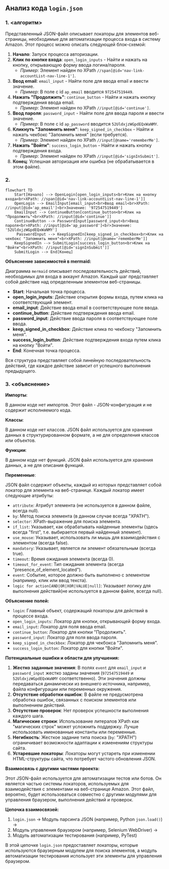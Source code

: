 ## Анализ кода `login.json`

### 1. <алгоритм>

Представленный JSON-файл описывает локаторы для элементов веб-страницы, необходимые для автоматизации процесса входа в систему Amazon. Этот процесс можно описать следующей блок-схемой:

1.  **Начало**: Запуск процесса авторизации.
2.  **Клик по кнопке входа**: `open_login_inputs` - Найти и нажать на кнопку, открывающую форму ввода логина/пароля.
    *   *Пример*: Элемент найден по XPath `//span[@id='nav-link-accountList-nav-line-1']`.
3.  **Ввод email**: `email_input` - Найти поле для ввода email и ввести значение.
    *   *Пример*: В поле с id `ap_email` вводится `972547519449`.
4.  **Нажать "Продолжить"**: `continue_button` - Найти и нажать кнопку подтверждения ввода email.
    *   *Пример*: Элемент найден по XPath `//input[@id='continue']`.
5.  **Ввод пароля**: `password_input` - Найти поле для ввода пароля и ввести значение.
    *   *Пример*: В поле с id `ap_password` вводится `52UldxjzWGpdEQxWaNMY`.
6.  **Кликнуть "Запомнить меня"**: `keep_signed_in_checkbox` - Найти и нажать чекбокс "Запомнить меня" (если требуется).
    *   *Пример*: Элемент найден по XPath `//input[@name='rememberMe']`.
7.  **Нажать "Войти"**: `success_login_button` - Найти и нажать кнопку подтверждения входа.
    *   *Пример*: Элемент найден по XPath `//input[@id='signInSubmit']`.
8.  **Конец**: Успешная авторизация или ошибка (не обрабатывается в этом файле).

### 2. <mermaid>

```mermaid
flowchart TD
    Start[Начало] --> OpenLogin[open_login_inputs<br>Клик на кнопку входа<br>XPath: //span[@id='nav-link-accountList-nav-line-1']]
    OpenLogin --> EmailInput[email_input<br>Ввод email<br>XPath: //input[@id='ap_email']<br>Значение: '972547519449']
    EmailInput --> ContinueButton[continue_button<br>Клик на "Продолжить"<br>XPath: //input[@id='continue']]
    ContinueButton --> PasswordInput[password_input<br>Ввод пароля<br>XPath: //input[@id='ap_password']<br>Значение: '52UldxjzWGpdEQxWaNMY']
     PasswordInput --> KeepSignedIn[keep_signed_in_checkbox<br>Клик на чекбокс "Запомнить меня"<br>XPath: //input[@name='rememberMe']]
    KeepSignedIn --> SubmitLogin[success_login_button<br>Клик на "Войти"<br>XPath: //input[@id='signInSubmit']]
    SubmitLogin --> End[Конец]
```

**Объяснение зависимостей в mermaid:**

Диаграмма `mermaid` описывает последовательность действий, необходимых для входа в аккаунт Amazon. Каждый шаг представляет собой действие над определенным элементом веб-страницы.

*   **Start**: Начальная точка процесса.
*   **open_login_inputs**: Действие открытия формы входа, путем клика на соответствующий элемент.
*   **email_input**: Действие ввода email в соответствующее поле ввода.
*   **continue_button**: Действие подтверждения ввода email.
*    **password_input**: Действие ввода пароля в соответствующее поле ввода.
*   **keep_signed_in_checkbox**: Действие клика по чекбоксу "Запомнить меня".
*   **success_login_button**: Действие подтверждения входа путем клика на кнопку "Войти".
*   **End**: Конечная точка процесса.

Вся структура представляет собой линейную последовательность действий, где каждое действие зависит от успешного выполнения предыдущего.

### 3. <объяснение>

**Импорты**:

В данном коде нет импортов. Этот файл - JSON-конфигурация и не содержит исполняемого кода.

**Классы**:

В данном коде нет классов. JSON файл используется для хранения данных в структурированном формате, а не для определения классов или объектов.

**Функции**:

В данном коде нет функций. JSON файл используется для хранения данных, а не для описания функций.

**Переменные**:

JSON файл содержит объекты, каждый из которых представляет собой локатор для элемента на веб-странице. Каждый локатор имеет следующие атрибуты:

*   `attribute`: Атрибут элемента (не используется в данном файле, всегда null).
*   `by`: Метод поиска элемента (в данном случае всегда "XPATH").
*   `selector`: XPath-выражение для поиска элемента.
*   `if_list`: Указывает, как обрабатывать найденные элементы (здесь всегда "first", т.е. выбирается первый найденный элемент).
*   `use_mouse`: Указывает, использовать ли мышь для взаимодействия с элементом (всегда false).
*   `mandatory`: Указывает, является ли элемент обязательным (всегда true).
*   `timeout`: Время ожидания элемента (всегда 0).
*   `timeout_for_event`: Тип ожидания элемента (всегда "presence_of_element_located").
*    `event`: Событие, которое должно быть выполнено с элементом (например, клик или ввод текста).
*    `logic for action[AND|OR|XOR|VALUE|null]`: Указывает логику для выполнения действий(не используется в данном файле, всегда null).

**Объяснение полей:**

*   `login`: Главный объект, содержащий локаторы для действий в процессе входа.
*   `open_login_inputs`: Локатор для кнопки, открывающей форму входа.
*   `email_input`: Локатор для поля ввода email.
*   `continue_button`: Локатор для кнопки "Продолжить".
*   `password_input`: Локатор для поля ввода пароля.
*   `keep_signed_in_checkbox`: Локатор для чекбокса "Запомнить меня".
*   `success_login_button`: Локатор для кнопки "Войти".

**Потенциальные ошибки и области для улучшения:**

1.  **Жестко заданные значения**: В полях `event` для `email_input` и `password_input` жестко заданы значения (`972547519449` и `52UldxjzWGpdEQxWaNMY` соответственно). Эти значения должны передаваться динамически из внешнего источника, например, файла конфигурации или переменных окружения.
2.  **Отсутствие обработки ошибок**: В файле не предусмотрена обработка ошибок, связанных с поиском элементов или выполнением действий.
3.  **Отсутствие проверок**: Нет проверок успешности выполнения каждого шага.
4.  **Магические строки**: Использование литералов XPath как "магических строк" может усложнить поддержку. Лучше использовать именованные константы или переменные.
5.  **Негибкость**: Жесткое задание типа поиска (`by`: "XPATH") ограничивает возможности адаптации к изменениям структуры сайта.
6.  **Устаревшие локаторы**:  Локаторы могут устареть при изменении HTML-структуры сайта, что потребует частого обновления JSON.

**Взаимосвязь с другими частями проекта:**

Этот JSON-файл используется для автоматизации тестов или ботов. Он является частью системы локаторов, используемых для взаимодействия с элементами на веб-странице Amazon. Этот файл, вероятно, будет использоваться совместно с другими модулями для управления браузером, выполнения действий и проверок.

**Цепочка взаимосвязей:**

1.  `login.json` -> Модуль парсинга JSON (например, Python `json.load()`) ->
2.  Модуль управления браузером (например, Selenium WebDriver) ->
3.  Модуль автоматизации тестирования (например, PyTest)

В этой цепочке `login.json` предоставляет локаторы, которые используются браузерным модулем для поиска элементов, а модуль автоматизации тестирования использует эти элементы для управления браузером.